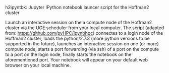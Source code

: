 h2ipyntbk: Jupyter IPython notebook launcer script for the Hoffman2 cluster 

Launch an interactive session on the a compute node of the Hoffman2 cluster via the UGE scheduler from your local computer. The script (adapted from: https://github.com/pyHPC/ipynbhpc) connectes to a login node of the Hoffman2 cluster, loads the python/2.7.3 (more python versions to be supported in the future), launches an interactive session on one (or more) compute node, starts a port forwarding (via ssh) of a port on the compute to a port on the login node, finally starts the notebook on the aforementioned port. Your notebook will appear on your default web browser on your local machine.
